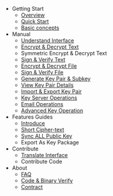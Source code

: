 - Getting Start
    - [Overview](overview.md)
    - [Quick Start](quick-start.md)
    - [Basic concepts](basic-concepts.md)
- Manual
    - [Understand Interface](manual/understand-interface.md)
    - [Encrypt & Decrypt Text](manual/encrypt-decrypt-text.md)
    - Symmetric Encrypt & Decrypt Text
    - [Sign & Verify Text](manual/sign-verify-text.md)
    - [Encrypt & Decrypt File](manual/encrypt-decrypt-file.md)
    - [Sign & Verify File](manual/sign-verify-file.md)
    - [Generate Key Pair & Subkey](manual/generate-key.md)
    - [View Key Pair Details](manual/view-keypair-info.md)
    - [Import & Export Key Pair](manual/import-export-key-pair.md)
    - [Key Server Operations](manual/key-server-operations.md)
    - [Email Operations](manual/email-operations.md)
    - [Advanced Key Operation](manual/advance-key-opera.md)
- Features Guides
    - [Introduce](features/introduce.md)
    - [Short Cipher-text](features/short-ciphertext.md)
    - [Sync ALL Public Key](features/sync-all-public-keys.md)
    - Export As Key Package
- Contribute
    - [Translate Interface](translate-interface.md)
    - Contribute Code
- About
    - [FAQ](faq.md)
    - [Code & Binary Verify](about/code-binary-verify.md)
    - [Contract](contract.md)
